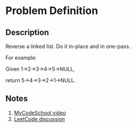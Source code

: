 # Problem Definition

## Description

Reverse a linked list. Do it in-place and in one-pass.

For example:

Given 1->2->3->4->5->NULL,

return 5->4->3->2->1->NULL.

## Notes

1. [MyCodeSchool video](https://www.youtube.com/watch?v=sYcOK51hl-A)
1. [LeetCode discussion](https://leetcode.com/problems/reverse-linked-list/discuss/58125)